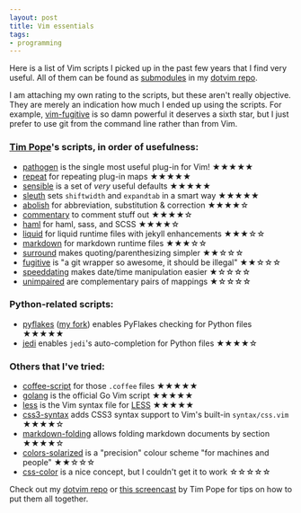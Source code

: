 ```yaml
---
layout: post
title: Vim essentials
tags:
- programming
---
```


Here is a list of Vim scripts I picked up in the past few years that I find
very useful. All of them can be found as [submodules][1] in my [dotvim
repo][2].

[1]: http://git-scm.com/book/en/Git-Tools-Submodules
[2]: http://git.io/mI3qWg

I am attaching my own rating to the scripts, but these aren't really objective.
They are merely an indication how much I ended up using the scripts. For
example, [vim-fugitive][T3] is so damn powerful it deserves a sixth star, but I
just prefer to use git from the command line rather than from Vim.

### [Tim Pope][3]'s scripts, in order of usefulness:

[3]: http://tpo.pe/

* [pathogen][T0] is the single most useful plug-in for Vim! ★★★★★
* [repeat][T7] for repeating plug-in maps ★★★★★
* [sensible][T8] is a set of *very* useful defaults ★★★★★
* [sleuth][T9] sets `shiftwidth` and `expandtab` in a smart way ★★★★★
* [abolish][T1] for abbreviation, substitution & correction ★★★★☆
* [commentary][T2] to comment stuff out ★★★★☆
* [haml][T4] for haml, sass, and SCSS ★★★★☆
* [liquid][T5] for liquid runtime files with jekyll enhancements ★★★☆☆
* [markdown][T6] for markdown runtime files ★★★☆☆
* [surround][T11] makes quoting/parenthesizing simpler ★★☆☆☆
* [fugitive][T3] is "a git wrapper so awesome, it should be illegal" ★★☆☆☆
* [speeddating][T10] makes date/time manipulation easier ★☆☆☆☆
* [unimpaired][T12] are complementary pairs of mappings ★☆☆☆☆

[T0]: https://github.com/tpope/vim-pathogen
[T1]: https://github.com/tpope/vim-abolish
[T2]: https://github.com/tpope/vim-commentary
[T3]: https://github.com/tpope/vim-fugitive
[T4]: https://github.com/tpope/vim-haml
[T5]: https://github.com/tpope/vim-liquid
[T6]: https://github.com/tpope/vim-markdown
[T7]: https://github.com/tpope/vim-repeat
[T8]: https://github.com/tpope/vim-sensible
[T9]: https://github.com/tpope/vim-sleuth
[T10]: https://github.com/tpope/vim-speeddating
[T11]: https://github.com/tpope/vim-surround
[T12]: https://github.com/tpope/vim-unimpaired

### Python-related scripts:

* [pyflakes][S9] ([my fork][S10]) enables PyFlakes checking for Python files ★★★★★
* [jedi][S6] enables `jedi`'s auto-completion for Python files ★★★★☆


### Others that I've tried:

* [coffee-script][S1] for those `.coffee` files ★★★★★
* [golang][S5] is the official Go Vim script ★★★★★
* [less][S7] is the Vim syntax file for [LESS][4] ★★★★★
* [css3-syntax][S4] adds CSS3 syntax support to Vim's built-in `syntax/css.vim` ★★★★☆
* [markdown-folding][S8] allows folding markdown documents by section ★★★★☆
* [colors-solarized][S2] is a "precision" colour scheme "for machines and people" ★★☆☆☆
* [css-color][S3] is a nice concept, but I couldn't get it to work ☆☆☆☆☆

[S1]: https://github.com/kchmck/vim-coffee-script
[S2]: https://github.com/altercation/vim-colors-solarized
[S3]: https://github.com/skammer/vim-css-color
[S4]: https://github.com/hail2u/vim-css3-syntax
[S5]: https://github.com/jnwhiteh/vim-golang
[S6]: https://github.com/davidhalter/jedi-vim
[S7]: https://github.com/groenewege/vim-less
[S8]: https://github.com/nelstrom/vim-markdown-folding
[S9]: https://github.com/kevinw/pyflakes-vim
[S10]: https://github.com/attilaolah/pyflakes-vim

[4]: http://lesscss.org/

Check out my [dotvim repo][5] or [this screencast][6] by Tim Pope for tips on
how to put them all together.

[5]: https://github.com/attilaolah/dotvim
[6]: http://vimcasts.org/episodes/synchronizing-plugins-with-git-submodules-and-pathogen/
